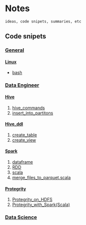 # Notes

```description
ideas, code snipets, summaries, etc
```

## Code snipets

### [__General__](general)

#### [Linux](general/linux)
* [bash](general/linux/bash.md)

### [Data Engineer](data_engineer)
#### [Hive](data_engineer/hive)
1. [hive_commands](data_engineer/hive/hive_commands.md)
2. [insert_into_partitons](data_engineer/hive/insert_into_partitons.hql)

#### [Hive_ddl](data_engineer/hive/hive_ddl)
1. [create_table](data_engineer/hive/hive_ddl/create_table.md)
2. [create_view](data_engineer/hive/hive_ddl/create_view.md)

#### [Spark](data_engineer/spark)
1. [dataframe](data_engineer/spark/dataframe.md)
1. [RDD](data_engineer/spark/RDD.md)
1. [scala](data_engineer/spark/scala.md)
1. [merge_files_to_parquet.scala](data_engineer/spark/merge_files_to_parquet.scala)

#### [Protegrity](data_engineer/protegrity) 
1. [Protegrity_on_HDFS](data_engineer/protegrity/hdfs_protegrity.md)
2. [Protegrity_with_Spark(Scala)](data_engineer/protegrity/spark_protegrity.md)

### [Data Science](data_science)


